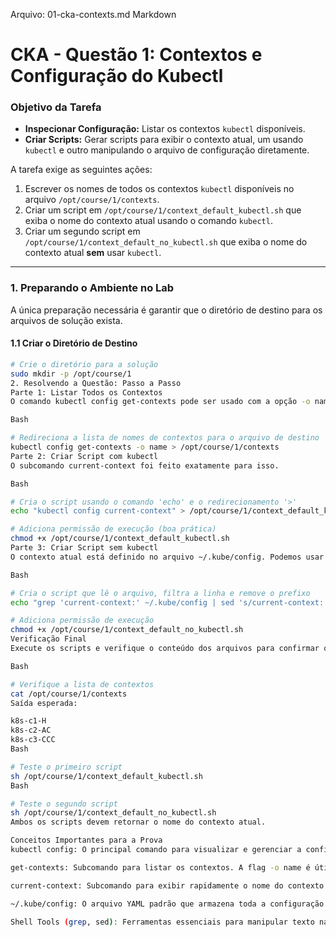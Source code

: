 Arquivo: 01-cka-contexts.md
Markdown

# CKA - Questão 1: Contextos e Configuração do Kubectl

### Objetivo da Tarefa

-   **Inspecionar Configuração:** Listar os contextos `kubectl` disponíveis.
-   **Criar Scripts:** Gerar scripts para exibir o contexto atual, um usando `kubectl` e outro manipulando o arquivo de configuração diretamente.

A tarefa exige as seguintes ações:
1.  Escrever os nomes de todos os contextos `kubectl` disponíveis no arquivo `/opt/course/1/contexts`.
2.  Criar um script em `/opt/course/1/context_default_kubectl.sh` que exiba o nome do contexto atual usando o comando `kubectl`.
3.  Criar um segundo script em `/opt/course/1/context_default_no_kubectl.sh` que exiba o nome do contexto atual **sem** usar `kubectl`.

---

### 1. Preparando o Ambiente no Lab

A única preparação necessária é garantir que o diretório de destino para os arquivos de solução exista.

#### 1.1 Criar o Diretório de Destino

```bash
# Crie o diretório para a solução
sudo mkdir -p /opt/course/1
2. Resolvendo a Questão: Passo a Passo
Parte 1: Listar Todos os Contextos
O comando kubectl config get-contexts pode ser usado com a opção -o name para listar apenas os nomes.

Bash

# Redireciona a lista de nomes de contextos para o arquivo de destino
kubectl config get-contexts -o name > /opt/course/1/contexts
Parte 2: Criar Script com kubectl
O subcomando current-context foi feito exatamente para isso.

Bash

# Cria o script usando o comando 'echo' e o redirecionamento '>'
echo "kubectl config current-context" > /opt/course/1/context_default_kubectl.sh

# Adiciona permissão de execução (boa prática)
chmod +x /opt/course/1/context_default_kubectl.sh
Parte 3: Criar Script sem kubectl
O contexto atual está definido no arquivo ~/.kube/config. Podemos usar ferramentas de texto como grep e sed para extrair a informação.

Bash

# Cria o script que lê o arquivo, filtra a linha e remove o prefixo
echo "grep 'current-context:' ~/.kube/config | sed 's/current-context: //'" > /opt/course/1/context_default_no_kubectl.sh

# Adiciona permissão de execução
chmod +x /opt/course/1/context_default_no_kubectl.sh
Verificação Final
Execute os scripts e verifique o conteúdo dos arquivos para confirmar que a solução está correta.

Bash

# Verifique a lista de contextos
cat /opt/course/1/contexts
Saída esperada:

k8s-c1-H
k8s-c2-AC
k8s-c3-CCC
Bash

# Teste o primeiro script
sh /opt/course/1/context_default_kubectl.sh
Bash

# Teste o segundo script
sh /opt/course/1/context_default_no_kubectl.sh
Ambos os scripts devem retornar o nome do contexto atual.

Conceitos Importantes para a Prova
kubectl config: O principal comando para visualizar e gerenciar a configuração do kubectl, incluindo contextos, clusters e usuários.

get-contexts: Subcomando para listar os contextos. A flag -o name é útil para scripting.

current-context: Subcomando para exibir rapidamente o nome do contexto ativo.

~/.kube/config: O arquivo YAML padrão que armazena toda a configuração do kubectl. Saber sua estrutura básica é útil para troubleshooting.

Shell Tools (grep, sed): Ferramentas essenciais para manipular texto na linha de comando, muito úteis na prova para filtrar saídas.

